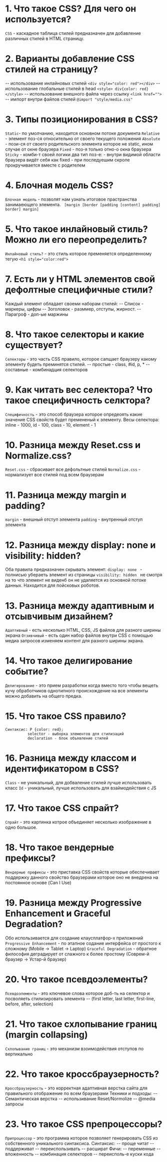 # 1. Что такое CSS? Для чего он используется?

`CSS` - каскадное таблица стилей предназначен для добавление различных стилей в HTML страницу.

# 2. Варианты добавление CSS стилей на страницу?

  -- использование инлайновых стилей 
    `<div style="color: red"></div>`
  -- использование глобальные стилей в head 
    `<style> div{color: red} </style>`
  -- использование внешного файла через ссылку
    `<link href="">`
  -- импорт внутри файлов стилей 
    `@import "style/media.css"`

# 3. Типы позиционирования в CSS?

`Static`- по умолчанию, находится основном потоке документа
`Relative` - элемент поз-ся относительно от своего текущего положения
`Absolute` - пози-ся от своего родительского элемента которое не static, ином случае от окне браузера
`Fixed`  - поз-я только отно-о окна браузера
`Sticky` - комби-т своей логики два тип поз-е:
                                            - внутри видимой области браузера видёт себя как fixed
                                            - при последуешим скроле прокручивается вместе с родителем
# 4. Блочная модель CSS?

`Блочная модель` - позволят нам узнать итоговое прастранства занимаеющего  элемента.
                ` [margin [border [padding [content] padding] border] margin]`

# 5. Что такое инлайновый стиль? Можно ли его переопределить?

`Инлайновый стиль?` - это стиль которое пременяется определенному тегую
                `<h1 style="color:red">`

# 7. Есть ли у HTML элементов свой дефолтные специфичные стили?

Каждый элемент обладает своеми наборам стилей:
                -- Список - маркеры, цифры
                -- Зоголовок - разммер, отступы, жирност.
                -- Парагроф - доп-ые маржины

# 8. Что такое селекторы и какие существует?

`Селекторы` - это часть CSS правило, которое сапщает браузеру какому элементу будеть преминятся стилей.
            -- простые - class, #id, p, *
            -- составные - комбинадция селекторов

# 9. Как читать вес селектора? Что такое специфичность  селктора?

`Специфичность` - это способ браузера которое опредеоять какие значение CSS  свойств будет премененый к элементу.
            Весы селектора: inline - 1000, id - 100, class - 10, element - 1

# 10. Разница между Reset.css и Normalize.css?

`Reset.css` - сбрасивает все дефольтные стилей
`Normalize.css` - нормализует все стилей под всем браузерам

# 11. Разница между margin и padding?

`margin` - внешный отступ элемента
`padding` - внутренный отступ элемента

# 12. Разница между display: none и  visibility: hidden?

Оба правила предназначен скрывать элемент:
`display: none ` - полнисью убераеть элемент из страницы
`visibility: hidden ` не смотря на то что элемент не виденб он не удаляется из основной потоке данных. Находится для пойсковых роботов.

# 13. Разница между адаптивным и отсывчивым дизайнем?

`Адаптивный` - есть несколько  HTML, CSS, JS файлов для разного ширины экрана
`Отзивчивый` - есть один набор файлов внутри CSS c помощью медиа запросов изменяем контент для разного ширины экрана.

# 14. Что такое делигирование событие?

`Делигирование` - это прием разработки когда вместо того чтобы вещеть кучу обработчиков однотипного происхождение на все элементы можно добавить  на общего предка.

# 15. Что такое CSS правило?

    Синтаксис: P {color: red};
              selector - выборка элементов для стилизаций
              declaration - блок объявление стилей

# 16. Разница между классом и идентификатором в CSS?

`Class` - не уникальный, для добваление стилей лучше использовать класс 
`Id` - уникальный, лучше использовать для взаймодействия с JS

# 17. Что такое CSS спрайт?

`Спрайт` - это картинка котрое объединяет несколько изображение в одно большое.

# 18. Что такое вендерные префиксы?

`Вендерные префиксы` - это приставка СSS свойств которые обеспечивает поддержку данного свойство браузерами которое оно не внедрена на постоянное основе (Can I Use)

# 19. Разница между Progressive Enhancement и Graceful Degradation?

  Обо использивается для создание клаусплатфор-х приложений
`Progressive Enhancement` - по этапное содание интерфейса от простого к сложному (Mobile -> Tablet -> Laptop)
`Graceful Degradation` - обратное философия деградирует от слажного к более простому (Соврем-й браузер -> Устар-й браузер)

# 20. Что такое псевдоэлементы?

`Псевдоэлементы` - это ключевое слова которое доб-ть на селектор и посволяеть стилизировать элемента
                  -- (first letter, last letter, first-line, before, after, selection)

# 21. Что такое схлопывание границ (margin collapsing)

`Схлопывание границ` - это механизм взоимодействия отступов по вертикально

# 22. Что такое крoссбраузерность?

`Крoссбраузерность` - это корректная адаптивная верстка сайта для правильного отображение по всем браузерами
                    Техники и подходы:
                                      -- Семантическая верстка
                                      -- использивание Reset/Normolize
                                      -- @media запросы

# 23. Что такое  CSS препроцессоры?

`Припроцессор` - это программа которое позволяет генерировать CSS из собственного уникального синтаксиса.
            Синтаксис:
                      -- проще читат
                      -- поддерживат
                      -- переиспользивать
                      -- расшират
            Фичи:
                      -- переменные
                      -- вложенность
                      -- комбинация селекторов
                      -- переисполь-е куски кода
